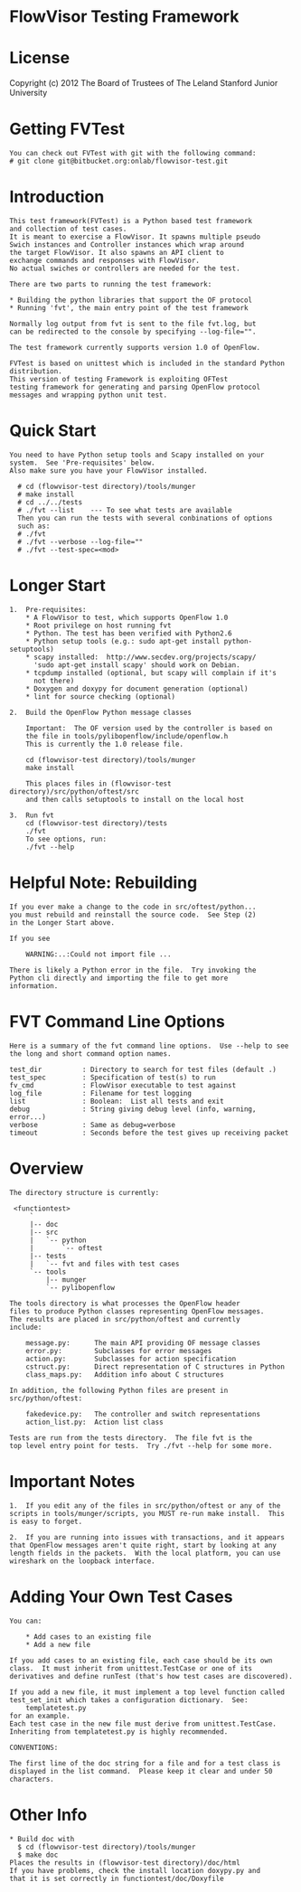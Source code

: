 FlowVisor Testing Framework
===========================


License
=======

Copyright (c) 2012 The Board of Trustees of The Leland Stanford
Junior University


Getting FVTest
==============

    You can check out FVTest with git with the following command:
    # git clone git@bitbucket.org:onlab/flowvisor-test.git

Introduction
============

    This test framework(FVTest) is a Python based test framework
    and collection of test cases.
    It is meant to exercise a FlowVisor. It spawns multiple pseudo
    Swich instances and Controller instances which wrap around
    the target FlowVisor. It also spawns an API client to
    exchange commands and responses with FlowVisor.
    No actual swiches or controllers are needed for the test.

    There are two parts to running the test framework:

    * Building the python libraries that support the OF protocol
    * Running 'fvt', the main entry point of the test framework

    Normally log output from fvt is sent to the file fvt.log, but
    can be redirected to the console by specifying --log-file="".

    The test framework currently supports version 1.0 of OpenFlow.

    FVTest is based on unittest which is included in the standard Python
    distribution.
    This version of testing Framework is exploiting OFTest
    testing framework for generating and parsing OpenFlow protocol
    messages and wrapping python unit test.

Quick Start
===========

    You need to have Python setup tools and Scapy installed on your
    system.  See 'Pre-requisites' below.
    Also make sure you have your FlowVisor installed.

      # cd (flowvisor-test directory)/tools/munger
      # make install
      # cd ../../tests
      # ./fvt --list    --- To see what tests are available
      Then you can run the tests with several conbinations of options
      such as:
      # ./fvt
      # ./fvt --verbose --log-file=""
      # ./fvt --test-spec=<mod>

Longer Start
============

    1.  Pre-requisites:
        * A FlowVisor to test, which supports OpenFlow 1.0
        * Root privilege on host running fvt
        * Python. The test has been verified with Python2.6
        * Python setup tools (e.g.: sudo apt-get install python-setuptools)
        * scapy installed:  http://www.secdev.org/projects/scapy/
          'sudo apt-get install scapy' should work on Debian.
        * tcpdump installed (optional, but scapy will complain if it's
          not there)
        * Doxygen and doxypy for document generation (optional)
        * lint for source checking (optional)

    2.  Build the OpenFlow Python message classes

        Important:  The OF version used by the controller is based on
        the file in tools/pylibopenflow/include/openflow.h
        This is currently the 1.0 release file.

        cd (flowvisor-test directory)/tools/munger
        make install

        This places files in (flowvisor-test directory)/src/python/oftest/src
        and then calls setuptools to install on the local host

    3.  Run fvt
        cd (flowvisor-test directory)/tests
        ./fvt
        To see options, run:
        ./fvt --help

Helpful Note: Rebuilding
========================

    If you ever make a change to the code in src/oftest/python...
    you must rebuild and reinstall the source code.  See Step (2)
    in the Longer Start above.

    If you see

        WARNING:..:Could not import file ...

    There is likely a Python error in the file.  Try invoking the
    Python cli directly and importing the file to get more
    information.

FVT Command Line Options
========================

    Here is a summary of the fvt command line options.  Use --help to see
    the long and short command option names.

    test_dir          : Directory to search for test files (default .)
    test_spec         : Specification of test(s) to run
    fv_cmd            : FlowVisor executable to test against
    log_file          : Filename for test logging
    list              : Boolean:  List all tests and exit
    debug             : String giving debug level (info, warning, error...)
    verbose           : Same as debug=verbose
    timeout           : Seconds before the test gives up receiving packet

Overview
========

    The directory structure is currently:

     <functiontest>
         `
         |-- doc
         |-- src
         |   `-- python
         |       `-- oftest
         |-- tests
         |   `-- fvt and files with test cases
         `-- tools
             |-- munger
             `-- pylibopenflow

    The tools directory is what processes the OpenFlow header
    files to produce Python classes representing OpenFlow messages.
    The results are placed in src/python/oftest and currently
    include:

        message.py:      The main API providing OF message classes
        error.py:        Subclasses for error messages
        action.py:       Subclasses for action specification
        cstruct.py:      Direct representation of C structures in Python
        class_maps.py:   Addition info about C structures

    In addition, the following Python files are present in
    src/python/oftest:

        fakedevice.py:   The controller and switch representations
        action_list.py:  Action list class

    Tests are run from the tests directory.  The file fvt is the
    top level entry point for tests.  Try ./fvt --help for some more.

Important Notes
===============

    1.  If you edit any of the files in src/python/oftest or any of the
    scripts in tools/munger/scripts, you MUST re-run make install.  This
    is easy to forget.

    2.  If you are running into issues with transactions, and it appears
    that OpenFlow messages aren't quite right, start by looking at any
    length fields in the packets.  With the local platform, you can use
    wireshark on the loopback interface.

Adding Your Own Test Cases
==========================

    You can:

        * Add cases to an existing file
        * Add a new file

    If you add cases to an existing file, each case should be its own
    class.  It must inherit from unittest.TestCase or one of its
    derivatives and define runTest (that's how test cases are discovered).

    If you add a new file, it must implement a top level function called
    test_set_init which takes a configuration dictionary.  See:
        templatetest.py
    for an example.
    Each test case in the new file must derive from unittest.TestCase.
    Inheriting from templatetest.py is highly recommended.

    CONVENTIONS:

    The first line of the doc string for a file and for a test class is
    displayed in the list command.  Please keep it clear and under 50
    characters.

Other Info
==========

    * Build doc with
      $ cd (flowvisor-test directory)/tools/munger
      $ make doc
    Places the results in (flowvisor-test directory)/doc/html
    If you have problems, check the install location doxypy.py and
    that it is set correctly in functiontest/doc/Doxyfile


